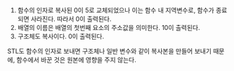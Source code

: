 1. 함수의 인자로 복사된 0이 5로 교체되었으나 이는 함수 내 지역변수로, 함수가 종료되면 사라진다. 따라서 0이 출력된다.
2. 배열의 이름은 배열의 첫번째 요소의 주소값을 의미한다. 10이 출력된다.
3. 구조체도 복사이다. 0이 출력된다.

STL도 함수의 인자로 보내면 구조체나 일반 변수와 같이 복사본을 만들어 보내기 때문에, 함수에서 바꾼 것은 원본에 영향을 주지 않는다.

